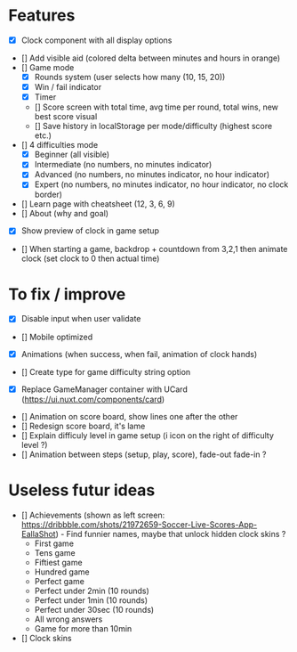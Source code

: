 # Features

- [X] Clock component with all display options
- [] Add visible aid (colored delta between minutes and hours in orange)
- [] Game mode
    - [X] Rounds system (user selects how many (10, 15, 20))
    - [X] Win / fail indicator
    - [X] Timer
    - [] Score screen with total time, avg time per round, total wins, new best score visual
    - [] Save history in localStorage per mode/difficulty (highest score etc.)
- [] 4 difficulties mode
  - [X] Beginner (all visible)
  - [X] Intermediate (no numbers, no minutes indicator)
  - [X] Advanced (no numbers, no minutes indicator, no hour indicator)
  - [X] Expert (no numbers, no minutes indicator, no hour indicator, no clock border)
- [] Learn page with cheatsheet (12, 3, 6, 9)
- [] About (why and goal)
- [X] Show preview of clock in game setup
- [] When starting a game, backdrop + countdown from 3,2,1 then animate clock (set clock to 0 then actual time)

# To fix / improve
- [X] Disable input when user validate
- [] Mobile optimized
- [X] Animations (when success, when fail, animation of clock hands)
- [] Create type for game difficulty string option
- [X] Replace GameManager container with UCard (https://ui.nuxt.com/components/card)
- [] Animation on score board, show lines one after the other
- [] Redesign score board, it's lame
- [] Explain difficuly level in game setup (i icon on the right of difficulty level ?)
- [] Animation between steps (setup, play, score), fade-out fade-in ?

# Useless futur ideas
- [] Achievements (shown as left screen: https://dribbble.com/shots/21972659-Soccer-Live-Scores-App-EallaShot) - Find funnier names, maybe that unlock hidden clock skins ?
  - First game
  - Tens game
  - Fiftiest game
  - Hundred game
  - Perfect game
  - Perfect under 2min (10 rounds)
  - Perfect under 1min (10 rounds)
  - Perfect under 30sec (10 rounds)
  - All wrong answers
  - Game for more than 10min
- [] Clock skins